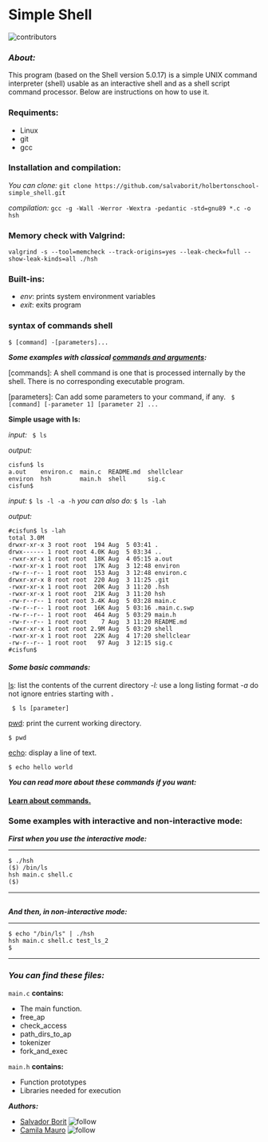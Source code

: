 # Simple Shell # 

![contributors](https://img.shields.io/github/contributors/salvaborit/holbertonschool-simple_shell)
### *About:* ###
This program (based on the Shell version 5.0.17) is a simple UNIX command interpreter (shell) usable as an interactive shell and as a shell script command processor. Below are instructions on how to use it.

### Requiments: ###
* Linux
* git
* gcc

### Installation and compilation: ###
_You can clone:_
` git clone https://github.com/salvaborit/holbertonschool-simple_shell.git `

_compilation:_
` gcc -g -Wall -Werror -Wextra -pedantic -std=gnu89 *.c -o hsh `

### Memory check with Valgrind: ###
` valgrind -s --tool=memcheck --track-origins=yes --leak-check=full --show-leak-kinds=all ./hsh `

### Built-ins: ###
* *env*: prints system environment variables
* *exit*: exits program

### syntax of commands shell ##
` $ [command] -[parameters]... `

**_Some examples with classical [commands and arguments](https://afni.nimh.nih.gov/pub/dist/edu/data/CD.expanded/AFNI_data6/unix_tutorial/misc/uni_commands.html):_**

[commands]: A shell command is one that is processed internally by the shell. There is no corresponding executable program.

[parameters]: Can add some parameters to your command, if any.
` $ [command] [-parameter 1] [parameter 2] ...`

**Simple usage with ls:**

*_input:_*
` $ ls`

*_output:_*

```
cisfun$ ls
a.out    environ.c  main.c  README.md  shellclear
environ  hsh        main.h  shell      sig.c
cisfun$
```
*_input:_*
` $ ls -l -a -h `
*you can also do:*
` $ ls -lah `

*_output:_*

```
#cisfun$ ls -lah
total 3.0M
drwxr-xr-x 3 root root  194 Aug  5 03:41 .
drwx------ 1 root root 4.0K Aug  5 03:34 ..
-rwxr-xr-x 1 root root  18K Aug  4 05:15 a.out
-rwxr-xr-x 1 root root  17K Aug  3 12:48 environ
-rw-r--r-- 1 root root  153 Aug  3 12:48 environ.c
drwxr-xr-x 8 root root  220 Aug  3 11:25 .git
-rwxr-xr-x 1 root root  20K Aug  3 11:20 .hsh
-rwxr-xr-x 1 root root  21K Aug  3 11:20 hsh
-rw-r--r-- 1 root root 3.4K Aug  5 03:28 main.c
-rw-r--r-- 1 root root  16K Aug  5 03:16 .main.c.swp
-rw-r--r-- 1 root root  464 Aug  5 03:29 main.h
-rw-r--r-- 1 root root    7 Aug  3 11:20 README.md
-rwxr-xr-x 1 root root 2.9M Aug  5 03:29 shell
-rwxr-xr-x 1 root root  22K Aug  4 17:20 shellclear
-rw-r--r-- 1 root root   97 Aug  3 12:15 sig.c
#cisfun$

```


#### _Some basic commands:_ ####
[ls](https://man7.org/linux/man-pages/man1/ls.1.html): list the contents of the current directory
  _-l:_ use a long listing format
  _-a_ do not ignore entries starting with **.**
  
  ` $ ls [parameter]`
  
[pwd](https://man7.org/linux/man-pages/man1/pwd.1.html): print the current working directory.
  
 ` $ pwd `
  
[echo](https://man7.org/linux/man-pages/man1/echo.1.html): display a line of text.

` $ echo hello world `

**_You can read more about these commands if you want:_**
 #### [Learn about commands.](https://www.javatpoint.com/linux-commands) ####

### Some examples with interactive and non-interactive mode: ###

 **_First when you use the interactive mode:_**
________________________
```
$ ./hsh
($) /bin/ls
hsh main.c shell.c
($)
````
_________________________
## ##
## ##

**_And then, in non-interactive mode:_**
_________________________
```
$ echo "/bin/ls" | ./hsh
hsh main.c shell.c test_ls_2
$
```
_________________________

### _You can find these files:_ ###

`main.c` 
**contains:**
* The main function.
* free_ap
* check_access
* path_dirs_to_ap
* tokenizer
* fork_and_exec

` main.h `
**contains:**
* Function prototypes
* Libraries needed for execution

**_Authors:_**
* [Salvador Borit](https://github.com/salvaborit) ![follow](https://img.shields.io/github/followers/salvaborit?style=social)
* [Camila Mauro](https://github.com/C-Mauro) ![follow](https://img.shields.io/github/followers/C-Mauro?style=social)